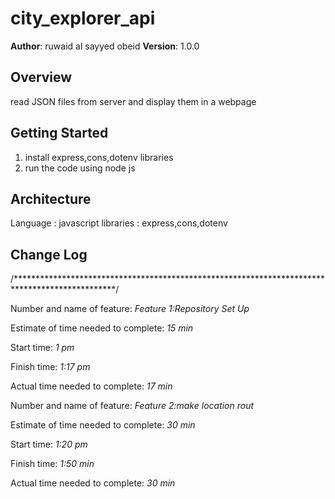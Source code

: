 # city_explorer_api

**Author**: ruwaid al sayyed obeid
**Version**: 1.0.0

## Overview
<!-- Provide a high level overview of what this application is and why you are building it, beyond the fact that it's an assignment for this class. (i.e. What's your problem domain?) -->
read JSON files from server and display them in a webpage

## Getting Started
<!-- What are the steps that a user must take in order to build this app on their own machine and get it running? -->
1. install express,cons,dotenv libraries
2. run the code using node js 

## Architecture
<!-- Provide a detailed description of the application design. What technologies (languages, libraries, etc) you're using, and any other relevant design information. -->
Language : javascript
libraries : express,cons,dotenv 


## Change Log
<!-- Use this area to document the iterative changes made to your application as each feature is successfully implemented. Use time stamps. Here's an examples:

01-01-2001 4:59pm - Application now has a fully-functional express server, with a GET route for the location resource.

## Credits and Collaborations
<!-- Give credit (and a link) to other people or resources that helped you build this application. -->

/***********************************************************************************************/

Number and name of feature: *Feature 1:Repository Set Up*

Estimate of time needed to complete: *15 min*

Start time: *1 pm*

Finish time: *1:17 pm*

Actual time needed to complete: *17 min*


Number and name of feature: *Feature 2:make location rout*

Estimate of time needed to complete: *30 min*

Start time: *1:20 pm*

Finish time: *1:50 min*

Actual time needed to complete: *30 min*